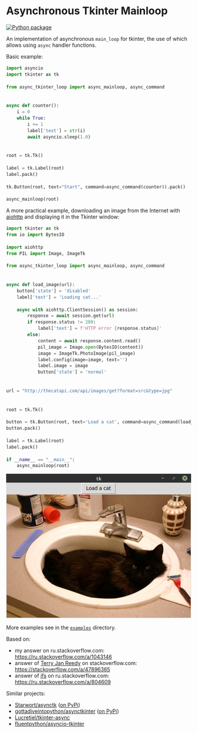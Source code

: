 # Asynchronous Tkinter Mainloop

[![Python package](https://github.com/insolor/asynctk/actions/workflows/python-package.yml/badge.svg)](https://github.com/insolor/asynctk/actions/workflows/python-package.yml)

An implementation of asynchronous `main_loop` for tkinter, the use of which allows using `async` handler functions.

Basic example:
```python
import asyncio
import tkinter as tk

from async_tkinter_loop import async_mainloop, async_command


async def counter():
    i = 0
    while True:
        i += 1
        label['text'] = str(i)
        await asyncio.sleep(1.0)


root = tk.Tk()

label = tk.Label(root)
label.pack()

tk.Button(root, text="Start", command=async_command(counter)).pack()

async_mainloop(root)
```

A more practical example, downloading an image from the Internet with [aiohttp](https://github.com/aio-libs/aiohttp) and displaying it in the Tkinter window:

```python
import tkinter as tk
from io import BytesIO

import aiohttp
from PIL import Image, ImageTk

from async_tkinter_loop import async_mainloop, async_command


async def load_image(url):
    button['state'] = 'disabled'
    label['text'] = 'Loading cat...'

    async with aiohttp.ClientSession() as session:
        response = await session.get(url)
        if response.status != 200:
            label['text'] = f'HTTP error {response.status}'
        else:
            content = await response.content.read()
            pil_image = Image.open(BytesIO(content))
            image = ImageTk.PhotoImage(pil_image)
            label.config(image=image, text='')
            label.image = image
            button['state'] = 'normal'


url = "http://thecatapi.com/api/images/get?format=src&type=jpg"


root = tk.Tk()

button = tk.Button(root, text='Load a cat', command=async_command(load_image, url))
button.pack()

label = tk.Label(root)
label.pack()

if __name__ == "__main__":
    async_mainloop(root)
```

![black cat](img/black_cat.png)


More examples see in the [`examples`](https://github.com/insolor/async-tkinter-loop/tree/master/examples) directory.

Based on:

* my answer on ru.stackoverflow.com: <https://ru.stackoverflow.com/a/1043146>
* answer of [Terry Jan Reedy](https://stackoverflow.com/users/722804) on stackoverflow.com: <https://stackoverflow.com/a/47896365>
* answer of [jfs](https://ru.stackoverflow.com/users/23044) on ru.stackoverflow.com: <https://ru.stackoverflow.com/a/804609>

Similar projects:

* [Starwort/asynctk](https://github.com/Starwort/asynctk) ([on PyPi](https://pypi.org/project/asynctk/))
* [gottadiveintopython/asynctkinter](https://github.com/gottadiveintopython/asynctkinter) ([on PyPi](https://pypi.org/project/asynctkinter/))
* [Lucretiel/tkinter-async](https://github.com/Lucretiel/tkinter-async)
* [fluentpython/asyncio-tkinter](https://github.com/fluentpython/asyncio-tkinter)
